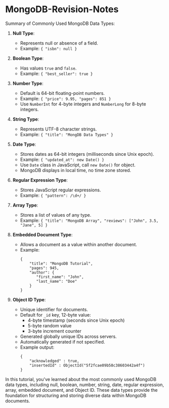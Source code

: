 # MongoDB-Revision-Notes

Summary of Commonly Used MongoDB Data Types:

1. **Null Type**:
   - Represents null or absence of a field.
   - Example: `{ "isbn": null }`

2. **Boolean Type**:
   - Has values `true` and `false`.
   - Example: `{ "best_seller": true }`

3. **Number Type**:
   - Default is 64-bit floating-point numbers.
   - Example: `{ "price": 9.95, "pages": 851 }`
   - Use `NumberInt` for 4-byte integers and `NumberLong` for 8-byte integers.

4. **String Type**:
   - Represents UTF-8 character strings.
   - Example: `{ "title": "MongDB Data Types" }`

5. **Date Type**:
   - Stores dates as 64-bit integers (milliseconds since Unix epoch).
   - Example: `{ "updated_at": new Date() }`
   - Use `Date` class in JavaScript, call `new Date()` for object.
   - MongoDB displays in local time, no time zone stored.

6. **Regular Expression Type**:
   - Stores JavaScript regular expressions.
   - Example: `{ "pattern": /\d+/ }`

7. **Array Type**:
   - Stores a list of values of any type.
   - Example: `{ "title": "MongoDB Array", "reviews": ["John", 3.5, "Jane", 5] }`

8. **Embedded Document Type**:
   - Allows a document as a value within another document.
   - Example:
     ```
     {
         "title": "MongoDB Tutorial",
         "pages": 945,
         "author": {
            "first_name": "John",
            "last_name": "Doe"
         }
     }
     ```

9. **Object ID Type**:
   - Unique identifier for documents.
   - Default for `_id` key, 12-byte value:
     - 4-byte timestamp (seconds since Unix epoch)
     - 5-byte random value
     - 3-byte increment counter
   - Generated globally unique IDs across servers.
   - Automatically generated if not specified.
   - Example output:
     ```
     {
         "acknowledged" : true,
         "insertedId" : ObjectId("5f2fcae09b58c38603442a4f")
     }
     ```

In this tutorial, you've learned about the most commonly used MongoDB data types, including null, boolean, number, string, date, regular expression, array, embedded document, and Object ID. These data types provide the foundation for structuring and storing diverse data within MongoDB documents.
